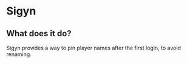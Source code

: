 # Sigyn

## What does it do?

Sigyn provides a way to pin player names after the first login, to avoid renaming.